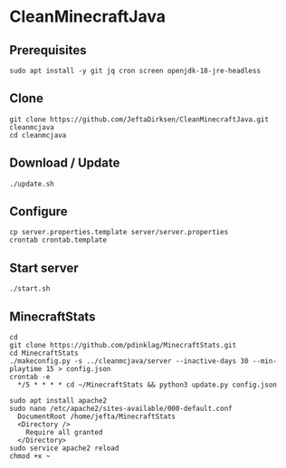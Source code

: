 # CleanMinecraftJava

## Prerequisites

    sudo apt install -y git jq cron screen openjdk-18-jre-headless

## Clone

    git clone https://github.com/JeftaDirksen/CleanMinecraftJava.git cleanmcjava
    cd cleanmcjava

## Download / Update

    ./update.sh

## Configure

    cp server.properties.template server/server.properties
    crontab crontab.template

## Start server

    ./start.sh

## MinecraftStats

    cd
    git clone https://github.com/pdinklag/MinecraftStats.git
    cd MinecraftStats
    ./makeconfig.py -s ../cleanmcjava/server --inactive-days 30 --min-playtime 15 > config.json
    crontab -e
      */5 * * * * cd ~/MinecraftStats && python3 update.py config.json

    sudo apt install apache2
    sudo nano /etc/apache2/sites-available/000-default.conf
      DocumentRoot /home/jefta/MinecraftStats
      <Directory />
        Require all granted
      </Directory>
    sudo service apache2 reload
    chmod +x ~
